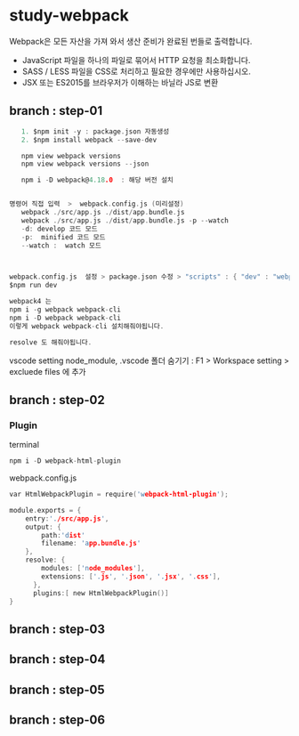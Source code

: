 # study-webpack

Webpack은 모든 자산을 가져 와서 생산 준비가 완료된 번들로 출력합니다.

   - JavaScript 파일을 하나의 파일로 묶어서 HTTP 요청을 최소화합니다.
   - SASS / LESS 파일을 CSS로 처리하고 필요한 경우에만 사용하십시오.
   - JSX 또는 ES2015를 브라우저가 이해하는 바닐라 JS로 변환



## branch : step-01
~~~c
   1. $npm init -y : package.json 자동생성  
   2. $npm install webpack --save-dev

   npm view webpack versions
   npm view webpack versions --json

   npm i -D webpack@4.18.0  : 해당 버전 설치


명령어 직접 입력  >  webpack.config.js (미리설정)
   webpack ./src/app.js ./dist/app.bundle.js
   webpack ./src/app.js ./dist/app.bundle.js -p --watch
   -d: develop 코드 모드
   -p:  minified 코드 모드
   --watch :  watch 모드



webpack.config.js  설정 > package.json 수정 > "scripts" : { "dev" : "webpack -d --watch"}
$npm run dev
~~~

~~~c
webpack4 는 
npm i -g webpack webpack-cli 
npm i -D webpack webpack-cli
이렇게 webpack webpack-cli 설치해줘야됩니다.

resolve 도 해줘야됩니다.
~~~
vscode setting
node_module, .vscode 폴더 숨기기 : 
F1 > Workspace setting > excluede files 에 추가 




## branch : step-02 
### Plugin
terminal
~~~c 
npm i -D webpack-html-plugin
~~~

webpack.config.js
~~~c
var HtmlWebpackPlugin = require('webpack-html-plugin');

module.exports = {
    entry:'./src/app.js',
    output: {
        path:'dist'
        filename: 'app.bundle.js'
    },
    resolve: {
        modules: ['node_modules'],
        extensions: ['.js', '.json', '.jsx', '.css'],
      },
      plugins:[ new HtmlWebpackPlugin()]
}
~~~

## branch : step-03

## branch : step-04

## branch : step-05

## branch : step-06
